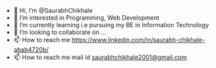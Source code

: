 - 👋 Hi, I’m @SaurabhChikhale
- 👀 I’m interested in Programming, Web Development
- 🌱 I’m currently learning i.e pursuing my BE in Information Technology
- 💞️ I’m looking to collaborate on ...
- 📫 How to reach me https://www.linkedin.com/in/saurabh-chikhale-abab4720b/
- 📫 How to reach me mail id saurabhchikhale2001@gmail.com

<!---
SaurabhChikhale/SaurabhChikhale is a ✨ special ✨ repository because its `README.md` (this file) appears on your GitHub profile.
You can click the Preview link to take a look at your changes.
--->
